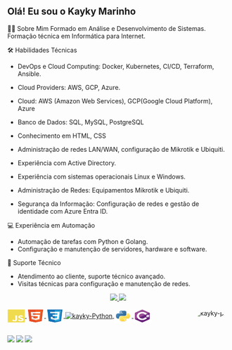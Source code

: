 ## Olá! Eu sou o Kayky Marinho

👨‍💻 Sobre Mim
Formado em Análise e Desenvolvimento de Sistemas.
Formação técnica em Informática para Internet.

🛠️ Habilidades Técnicas
- DevOps e Cloud Computing: Docker, Kubernetes, CI/CD, Terraform, Ansible.
- Cloud Providers: AWS, GCP, Azure.
- Cloud: AWS (Amazon Web Services), GCP(Google Cloud Platform), Azure
- Banco de Dados: SQL, MySQL, PostgreSQL
- Conhecimento em HTML, CSS
- Administração de redes LAN/WAN, configuração de Mikrotik e Ubiquiti.
- Experiência com Active Directory.
- Experiência com sistemas operacionais Linux e Windows.

- Administração de Redes: Equipamentos Mikrotik e Ubiquiti.
- Segurança da Informação: Configuração de redes e gestão de identidade com Azure Entra ID.

💻 Experiência em Automação
- Automação de tarefas com Python e Golang.
- Configuração e manutenção de servidores, hardware e software.

🔧 Suporte Técnico
- Atendimento ao cliente, suporte técnico avançado.
- Visitas técnicas para configuração e manutenção de redes.


<!-- Sobre o Perfil-->
<div align="center">
  <a href="https://github.com/kayky18">
  <img height="180em" src="https://github-readme-stats.vercel.app/api?username=kayky18&show_icons=true&theme=dark&include_all_commits=true&count_private=true"/>
  <img height="180em" src="https://github-readme-stats.vercel.app/api/top-langs/?username=kayky18&layout=compact&langs_count=7&theme=dark"/>
</div>
  
 <!-- Linguagens -->
<div style="display: inline_block"><br>
  <img align="center" alt="kayky-Js" height="30" width="40" src="https://raw.githubusercontent.com/devicons/devicon/master/icons/javascript/javascript-plain.svg">
  <img align="center" alt="kayky-HTML" height="30" width="40" src="https://raw.githubusercontent.com/devicons/devicon/master/icons/html5/html5-original.svg">
  <img align="center" alt="kayky-CSS" height="30" width="40" src="https://raw.githubusercontent.com/devicons/devicon/master/icons/css3/css3-original.svg">
  <img align="center" alt="kayky-Python" height="30" width="40" src="https://raw.githubusercontent.com/devicons/devicon/master/icons/python/golang-original.svg">
  <img align="center" alt="kayky-Python" height="30" width="40" src="https://raw.githubusercontent.com/devicons/devicon/master/icons/python/python-original.svg">
  <img align="center" alt="kayky-Csharp" height="30" width="40" src="https://raw.githubusercontent.com/devicons/devicon/master/icons/csharp/csharp-original.svg">
  <img align="right" alt="kayky-pic" height="150" style="border-radius:100px" src="https://media-exp1.licdn.com/dms/image/C4D03AQFQjZzTV9_JUQ/profile-displayphoto-shrink_200_200/0/1611682913092?e=1643241600&v=beta&t=gU_0ZBUDb7snEGvj7p_fpusNF1bfp825LuAgwJ-t1Ok">
</div>
 
  ##
 
<div> 
  <a href="https://instagram.com/marinhoo015" target="_blank"><img src="https://img.shields.io/badge/-Instagram-%23E4405F?style=for-the-badge&logo=instagram&logoColor=white" target="_blank"></a> 
  <a href = "mailto:kayky.marinho01@gmail.com"><img src="https://img.shields.io/badge/-Gmail-%23333?style=for-the-badge&logo=gmail&logoColor=white" target="_blank"></a>
  <a href="https://www.linkedin.com/in/kayky-marinho-064242205" target="_blank"><img src="https://img.shields.io/badge/-LinkedIn-%230077B5?style=for-the-badge&logo=linkedin&logoColor=white" target="_blank"></a> 
 
</div>

